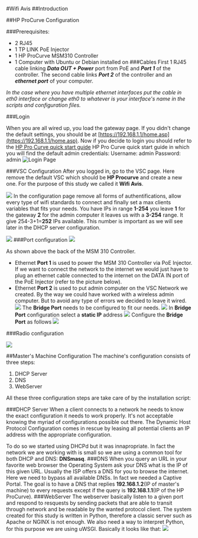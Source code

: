 #Wifi Avis
##Introduction

##HP ProCurve Configuration


###Prerequisites:
- 2 RJ45
- 1 TP LINK PoE Injector
- 1 HP ProCurve MSM310 Controller
- 1 Computer with Ubuntu or Debian installed on
###Cables
First 1 RJ45 cable linking ***Data OUT + Power*** port from PoE and ***Port 1*** of the controller.
The second cable links ***Port 2*** of the controller and an ***ethernet port*** of your computer.

*In the case where you have multiple ethernet interfaces put the cable in eth0 interface or change eth0 to whatever is your interface's name in the scripts and configuration files.*

###Login

When you are all wired up, you load the gateway page. If you didn't change the default settings, you should be at [https://192.168.1.1/home.asp](https://192.168.1.1/home.asp). Now if you decide to login you should refer to the [HP Pro Curve quick start guide](http://h20565.www2.hpe.com/hpsc/doc/public/display?sp4ts.oid=3836387&docId=emr_na-c02566509) HP Pro Curve quick start guide in which you will find the default admin credentials:
Username: admin
Password: admin
![](static_readme/Capture1.png "Login Page") 


###VSC Configuration
After you logged in, go to the VSC page. Here remove the default VSC which should be **HP Procurve** and create a new one. For the purpose of this study we called it **Wifi Avis**.

![ ](static_readme/Capture2.png  "VSC Page")
In the configuration page remove all forms of authentifications, allow every type of wifi standards to connect and finally set a max clients variables that fits your needs.
You have IPs in range **1-254** you leave **1** for the gateway **2** for the admin computer it leaves us with a **3-254** range. It give 254-3+1=**252** IPs available. This number is important as we will see later in the DHCP server configuration.

![ ](static_readme/Capture3.png  "VSC Configuration")
###Port configuration
![ ](static_readme/Capture5.png  "MSM 310 ports")

As shown above the back of the MSM 310 Controller.
- Ethernet **Port 1** is used to power the MSM 310 Controller via PoE Injector. If we want to connect the network to the internet we would just have to plug an ethernet cable connected to the internet on the DATA IN port of the PoE Injector (refer  to the picture below).
- Ethernet **Port 2** is used to put admin computer on the VSC Network we created. By the way we could have worked with a wireless admin computer. But to avoid any type of errors we decided to leave it wired.
![ ](static_readme/TL-POE_DATA_IN.jpg  "Data IN port on PoE injector")
The **Bridge Port** needs to be configured to fit our needs. 
![ ](static_readme/Capture4.png  "Port Configuration")
In **Bridge Port** configuration select a **static IP** address
![ ](static_readme/Capture6.png  "Static for bridge port")
Configure the **Bridge Port** as follows
![ ](static_readme/Capture7.png  "IP address")

###Radio configuration

![ ](static_readme/Capture8.png  "Radio Configuration")

##Master's Machine Configuration
The machine's configuration consists of three steps:

1. DHCP Server
2. DNS
3. WebServer

All these three configuration steps are take care of by the installation script:

###DHCP Server
When a client connects to a network he needs to know the exact configuration it needs to work properly. It's not acceptable knowing the myriad of configurations possible out there. The Dynamic Host Protocol Configuration comes in rescue by leasing all potential clients an IP address with the appropriate configuration.

To do so we started using DHCPd but it was innapropriate. In fact the network we are working with is small so we are using a common tool for both DHCP and DNS: **DNSmasq**.
###DNS
When you query an URL in your favorite web browser the Operating System ask your DNS what is the IP of this given URL. Usually the ISP offers a DNS for you to browse the internet. Here we need to bypass all available DNSs. In fact we needed a Captive Portal. The goal is to have a DNS that replies **192.168.1.2**(IP of master's machine) to every requests except if the query is **192.168.1.1**(IP of the HP ProCurve).
###WebServer
The webserver basically listen to a given port and respond to resquests by sending packets that are able to transit through network and be readable by the wanted protocol client.
The system created for this study is written in Python, therefore a classic server such as Apache or NGINX is not enough. We also need a way to interpret Python, for this purpose we are using uWSGI.
Basically it looks like that:
![ ](static_readme/server_diagramm.png  "Diagramm workflow")



